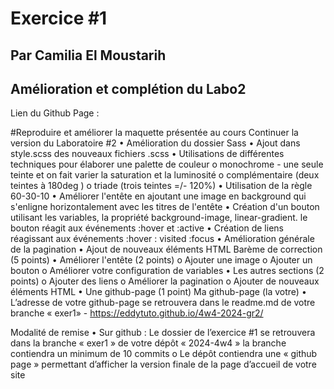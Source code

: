 <!-- # Labo #2
## Utilisation de la fonction hsl()
## Integration d'effet vague et diagonale

### Références utiles

- Références hsl()
 - https://developer.mozilla.org/en-US/docs/Web/CSS/color_value/hsl
 - https://css-tricks.com/creating-color-themes-with-custom-properties-hsl-and-a-little-calc/
 - https://css-tricks.com/hsl-hsla-is-great-for-programmatic-color-control/


## Ce que vous devez faire:

### Utiliser la fonction hsl
### Intégrer les vagues
### Intégrer une diagonale -->


# Exercice #1
## Par Camilia El Moustarih
## Amélioration et complétion du Labo2

Lien du Github Page : 

#Reproduire et améliorer la maquette présentée au cours
Continuer la version du Laboratoire #2
•	Amélioration du dossier Sass
•	Ajout dans style.scss des nouveaux fichiers .scss
•	Utilisations de différentes techniques pour élaborer une palette de couleur
o	monochrome - une seule teinte et on fait varier la saturation et la luminosité
o	complémentaire (deux teintes à 180deg )
o	triade (trois teintes =/- 120%)
•	Utilisation de la règle 60-30-10
•	Améliorer l'entête en ajoutant une image en background qui s'enligne horizontalement avec les titres de l'entête
•	Création d'un bouton utilisant les variables, la propriété background-image, linear-gradient. le bouton réagit aux événements :hover et :active
•	Création de liens réagissant aux événements :hover : visited :focus
•	Amélioration générale de la pagination
•	Ajout de nouveaux éléments HTML
Barème de correction (5 points)
•	Améliorer l'entête (2 points)
o	Ajouter une image 
o	Ajouter un bouton
o	Améliorer votre configuration de variables
•	Les autres sections (2 points)
o	Ajouter des liens
o	Améliorer la pagination
o	Ajouter de nouveaux éléments HTML
•	Une github-page (1 point)
Ma github-page (la votre)
•	L’adresse de votre github-page se retrouvera dans le readme.md de votre branche
 « exer1»  -  https://eddytuto.github.io/4w4-2024-gr2/


Modalité de remise
•	Sur github :  Le dossier de l’exercice #1 se retrouvera dans la branche « exer1 » de votre dépôt « 2024-4w4 » la branche contiendra un minimum de 10 commits
o	Le dépôt contiendra une « github page » permettant d’afficher la version finale de la page d’accueil de votre site




